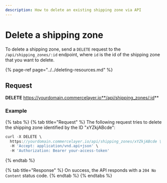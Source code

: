 ```yaml
---
description: How to delete an existing shipping zone via API
---
```


# Delete a shipping zone

To delete a shipping zone, send a `DELETE` request to the `/api/shipping_zones/:id` endpoint, where `id` is the id of the shipping zone that you want to delete.

{% page-ref page="../../deleting-resources.md" %}

## Request

**DELETE** https://yourdomain.commercelayer.io**/api/shipping_zones/:id**

### Example

{% tabs %}
{% tab title="Request" %}
The following request tries to delete the shipping zone identified by the ID "xYZkjABcde":

```javascript
curl -X DELETE \
  https://yourdomain.commercelayer.io/api/shipping_zones/xYZkjABcde \
  -H 'Accept: application/vnd.api+json' \
  -H 'Authorization: Bearer your-access-token'
```
{% endtab %}

{% tab title="Response" %}
On success, the API responds with a `204 No Content` status code.
{% endtab %}
{% endtabs %}


